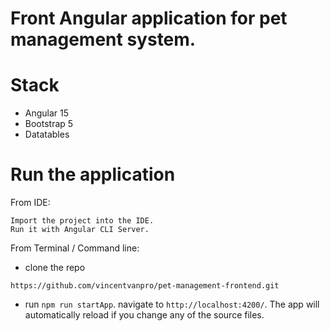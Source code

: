 # Front Angular application for pet management system.

# Stack
* Angular 15
* Bootstrap 5
* Datatables

# Run the application

From IDE:
```
Import the project into the IDE. 
Run it with Angular CLI Server.
```

From Terminal / Command line:

* clone the repo
```
https://github.com/vincentvanpro/pet-management-frontend.git
```
* run `npm run startApp`. navigate to `http://localhost:4200/`. The app will automatically reload if you change any of the source files.
